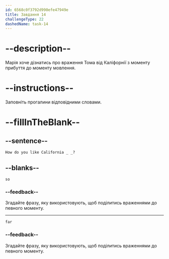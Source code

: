 ```yaml
---
id: 6568c0f3792d990efe47949e
title: Завдання 14
challengeType: 22
dashedName: task-14
---
```


# --description--

Марія хоче дізнатись про враження Тома від Каліфорнії з моменту прибуття до моменту мовлення.

# --instructions--

Заповніть прогалини відповідними словами.

# --fillInTheBlank--

## --sentence--

`How do you like California _ _?`

## --blanks--

`so`

### --feedback--

Згадайте фразу, яку використовують, щоб поділитись враженнями до певного моменту.

---

`far`

### --feedback--

Згадайте фразу, яку використовують, щоб поділитись враженнями до певного моменту.
